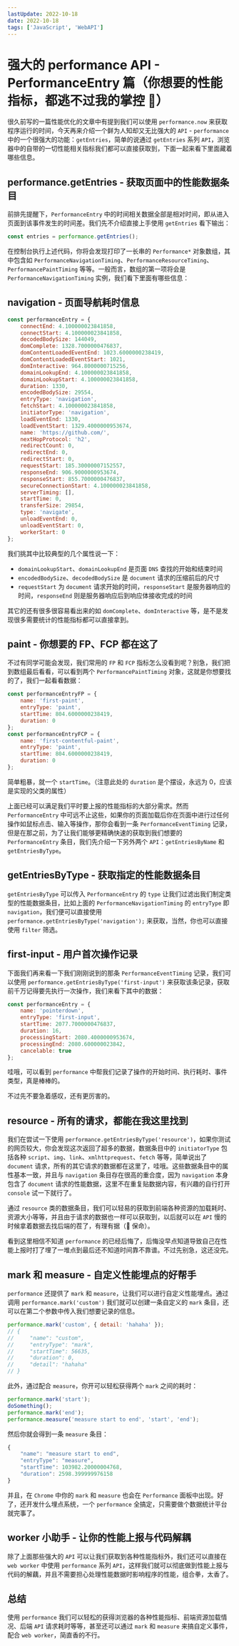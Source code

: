 ```yaml
---
lastUpdate: 2022-10-18
date: 2022-10-18
tags: ['JavaScript', 'WebAPI']
---
```


# 强大的 performance API - PerformanceEntry 篇（你想要的性能指标，都逃不过我的掌控 🫴）

很久前写的一篇性能优化的文章中有提到我们可以使用 `performance.now` 来获取程序运行的时间，今天再来介绍一个鲜为人知却又无比强大的 `API` - `performance` 中的一个很强大的功能：`getEntries`，简单的说通过 `getEntries` 系列 `API`，浏览器中的自带的一切性能相关指标我们都可以直接获取到，下面一起来看下里面藏着哪些信息。

## performance.getEntries - 获取页面中的性能数据条目

前排先提醒下，`PerformanceEntry` 中的时间相关数据全部是相对时间，即从进入页面到该事件发生的时间差。我们先不介绍直接上手使用 `getEntries` 看下输出：

```js
const entries = performance.getEntries();
```

在控制台执行上述代码，你将会发现打印了一长串的 `Performance*` 对象数组，其中包含如 `PerformanceNavigationTiming`、`PerformanceResourceTiming`、`PerformancePaintTiming` 等等。一般而言，数组的第一项将会是 `PerformanceNavigationTiming` 实例，我们看下里面有哪些信息：

## navigation - 页面导航耗时信息

```js
const performanceEntry = {
    connectEnd: 4.100000023841858,
    connectStart: 4.100000023841858,
    decodedBodySize: 144049,
    domComplete: 1328.7000000476837,
    domContentLoadedEventEnd: 1023.6000000238419,
    domContentLoadedEventStart: 1021,
    domInteractive: 964.8000000715256,
    domainLookupEnd: 4.100000023841858,
    domainLookupStart: 4.100000023841858,
    duration: 1330,
    encodedBodySize: 29554,
    entryType: 'navigation',
    fetchStart: 4.100000023841858,
    initiatorType: 'navigation',
    loadEventEnd: 1330,
    loadEventStart: 1329.4000000953674,
    name: 'https://github.com/',
    nextHopProtocol: 'h2',
    redirectCount: 0,
    redirectEnd: 0,
    redirectStart: 0,
    requestStart: 185.30000007152557,
    responseEnd: 906.9000000953674,
    responseStart: 855.7000000476837,
    secureConnectionStart: 4.100000023841858,
    serverTiming: [],
    startTime: 0,
    transferSize: 29854,
    type: 'navigate',
    unloadEventEnd: 0,
    unloadEventStart: 0,
    workerStart: 0
};
```

我们挑其中比较典型的几个属性说一下：

-   `domainLookupStart`、`domainLookupEnd` 是页面 `DNS` 查找的开始和结束时间
-   `encodedBodySize`、`decodedBodySize` 是 `document` 请求的压缩前后的尺寸
-   `requestStart` 为 `document` 请求开始的时间，`responseStart` 是服务器响应的时间，`responseEnd` 则是服务器响应后到响应体接收完成的时间

其它的还有很多很容易看出来的如 `domComplete`、`domInteractive` 等，是不是发现很多需要统计的性能指标都可以直接拿到。

## paint - 你想要的 FP、FCP 都在这了

不过有同学可能会发现，我们常用的 `FP` 和 `FCP` 指标怎么没看到呢？别急，我们把到数组最后看看，可以看到两个 `PerformancePaintTiming` 对象，这就是你想要找的了，我们一起看看数据：

```js
const performanceEntryFP = {
    name: 'first-paint',
    entryType: 'paint',
    startTime: 804.6000000238419,
    duration: 0
};
const performanceEntryFCP = {
    name: 'first-contentful-paint',
    entryType: 'paint',
    startTime: 804.6000000238419,
    duration: 0
};
```

简单粗暴，就一个 `startTime`。（注意此处的 `duration` 是个摆设，永远为 0，应该是实现的父类的属性）

上面已经可以满足我们平时要上报的性能指标的大部分需求。然而 `PerformanceEntry` 中可远不止这些，如果你的页面加载后你在页面中进行过任何操作如鼠标点击、输入等操作，那你会看到一条 `PerformanceEventTiming` 记录，但是在那之前，为了让我们能够更精确快速的获取到我们想要的 `PerformanceEntry` 条目，我们先介绍一下另外两个 `API`：`getEntriesByName` 和 `getEntriesByType`。

## getEntriesByType - 获取指定的性能数据条目

`getEntriesByType` 可以传入 `PerformanceEntry` 的 `type` 让我们过滤出我们制定类型的性能数据条目，比如上面的 `PerformanceNavigationTiming` 的 `entryType` 即 `navigation`，我们便可以直接使用 `performance.getEntriesByType('navigation');` 来获取，当然，你也可以直接使用 `filter` 筛选。

## first-input - 用户首次操作记录

下面我们再来看一下我们刚刚说到的那条 `PerformanceEventTiming` 记录，我们可以使用 `performance.getEntriesByType('first-input')` 来获取该条记录，获取前千万记得要先执行一次操作，我们来看下其中的数据：

```js
const performanceEntry = {
    name: 'pointerdown',
    entryType: 'first-input',
    startTime: 2077.7000000476837,
    duration: 16,
    processingStart: 2080.4000000953674,
    processingEnd: 2080.600000023842,
    cancelable: true
};
```

哇哦，可以看到 `performance` 中帮我们记录了操作的开始时间、执行耗时、事件类型，真是棒棒的。

不过先不要急着感叹，还有更厉害的。

## resource - 所有的请求，都能在我这里找到

我们在尝试一下使用 `performance.getEntriesByType('resource')`，如果你测试的网页较大，你会发现这次返回了超多的数据，数据条目中的 `initiatorType` 包括各种 `script`、`img`、`link`、`xmlhttprequest`、`fetch` 等等，简单说出了 `document` 请求，所有的其它请求的数据都在这里了，哇哦。这些数据条目中的属性基本一致，并且与 `navigation` 条目存在很高的重合度，因为 `navigation` 本身包含了 `document` 请求的性能数据，这里不在重复贴数据内容，有兴趣的自行打开 `console` 试一下就行了。

通过 `resource` 类的数据条目，我们可以轻易的获取到前端各种资源的加载耗时、资源大小等等，并且由于请求的数据也一样可以获取到，以后就可以在 `API` 慢的时候拿着数据去找后端的茬了，有理有据（🐶 保命）。

看到这里相信不知道 `performance` 的已经后悔了，后悔没早点知道导致自己在性能上报时打了埋了一堆点到最后还不知道时间靠不靠谱。不过先别急，这还没完。

## mark 和 measure - 自定义性能埋点的好帮手

`performance` 还提供了 `mark` 和 `measure`，让我们可以进行自定义性能埋点。通过调用 `performance.mark('custom')` 我们就可以创建一条自定义的 `mark` 条目，还可以在第二个参数中传入我们想要记录的信息。

```js
performance.mark('custom', { detail: 'hahaha' });
// {
//     "name": "custom",
//     "entryType": "mark",
//     "startTime": 56635,
//     "duration": 0,
//     "detail": "hahaha"
// }
```

此外，通过配合 `measure`，你开可以轻松获得两个 `mark` 之间的耗时：

```js
performance.mark('start');
doSomething();
performance.mark('end');
performance.measure('measure start to end', 'start', 'end');
```

然后你就会得到一条 `measure` 条目：

```js
{
    "name": "measure start to end",
    "entryType": "measure",
    "startTime": 103982.20000004768,
    "duration": 2598.399999976158
}
```

并且，在 `Chrome` 中你的 `mark` 和 `measure` 也会在 `Performance` 面板中出现。好了，还开发什么埋点系统，一个 `performance` 全搞定，只需要做个数据统计平台就完事了。

## worker 小助手 - 让你的性能上报与代码解耦

除了上面那些强大的 `API` 可以让我们获取到各种性能指标外，我们还可以直接在 `web worker` 中使用 `performance` 系列 `API`，这样我们就可以彻底做到性能上报与代码的解藕，并且不需要担心处理性能数据时影响程序的性能，组合拳，太香了。

## 总结

使用 `performance` 我们可以轻松的获得浏览器的各种性能指标、前端资源加载情况、后端 `API` 请求耗时等等，甚至还可以通过 `mark` 和 `measure` 来搞自定义事件，配合 `web worker`，简直香的不行。
